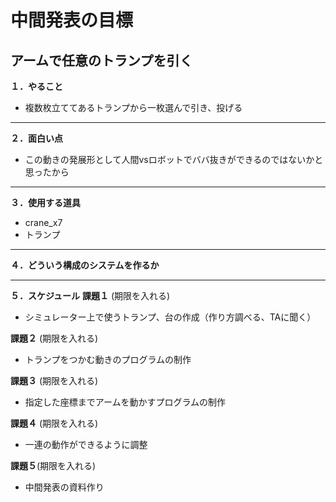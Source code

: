 # 中間発表の目標
## アームで任意のトランプを引く
**１．やること**
- 複数枚立ててあるトランプから一枚選んで引き、投げる
---

**２．面白い点**
- この動きの発展形として人間vsロボットでババ抜きができるのではないかと思ったから
---
**３．使用する道具**
- crane_x7
- トランプ
---

**４．どういう構成のシステムを作るか**


---

**５．スケジュール**
**課題１** (期限を入れる)
- シミュレーター上で使うトランプ、台の作成（作り方調べる、TAに聞く）

**課題２** (期限を入れる)
- トランプをつかむ動きのプログラムの制作

**課題３** (期限を入れる)
- 指定した座標までアームを動かすプログラムの制作

**課題４** (期限を入れる)
- 一連の動作ができるように調整

**課題５**(期限を入れる) 
- 中間発表の資料作り



